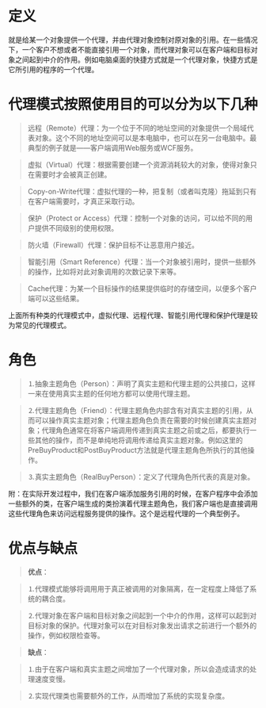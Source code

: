 # 定义

就是给某一个对象提供一个代理，并由代理对象控制对原对象的引用。在一些情况下，一个客户不想或者不能直接引用一个对象，而代理对象可以在客户端和目标对象之间起到中介的作用。例如电脑桌面的快捷方式就是一个代理对象，快捷方式是它所引用的程序的一个代理。

# 代理模式按照使用目的可以分为以下几种

> 远程（Remote）代理：为一个位于不同的地址空间的对象提供一个局域代表对象。这个不同的地址空间可以是本电脑中，也可以在另一台电脑中。最典型的例子就是——客户端调用Web服务或WCF服务。

>虚拟（Virtual）代理：根据需要创建一个资源消耗较大的对象，使得对象只在需要时才会被真正创建。
    
>Copy-on-Write代理：虚拟代理的一种，把复制（或者叫克隆）拖延到只有在客户端需要时，才真正采取行动。
 
>保护（Protect or Access）代理：控制一个对象的访问，可以给不同的用户提供不同级别的使用权限。
    
>防火墙（Firewall）代理：保护目标不让恶意用户接近。
    
>智能引用（Smart Reference）代理：当一个对象被引用时，提供一些额外的操作，比如将对此对象调用的次数记录下来等。
    
>Cache代理：为某一个目标操作的结果提供临时的存储空间，以便多个客户端可以这些结果。

上面所有种类的代理模式中，虚拟代理、远程代理、智能引用代理和保护代理是较为常见的代理模式。

# 角色

>⒈抽象主题角色（Person）：声明了真实主题和代理主题的公共接口，这样一来在使用真实主题的任何地方都可以使用代理主题。
    
>⒉代理主题角色（Friend）：代理主题角色内部含有对真实主题的引用，从而可以操作真实主题对象；代理主题角色负责在需要的时候创建真实主题对象；代理角色通常在将客户端调用传递到真实主题之前或之后，都要执行一些其他的操作，而不是单纯地将调用传递给真实主题对象。例如这里的PreBuyProduct和PostBuyProduct方法就是代理主题角色所执行的其他操作。

>⒊真实主题角色（RealBuyPerson）：定义了代理角色所代表的真是对象。

附：在实际开发过程中，我们在客户端添加服务引用的时候，在客户程序中会添加一些额外的类，在客户端生成的类扮演着代理主题角色，我们客户端也是直接调用这些代理角色来访问远程服务提供的操作。这个是远程代理的一个典型例子。

# 优点与缺点

>**优点**：

>⒈代理模式能够将调用用于真正被调用的对象隔离，在一定程度上降低了系统的耦合度。

>⒉代理对象在客户端和目标对象之间起到一个中介的作用，这样可以起到对目标对象的保护。代理对象可以在对目标对象发出请求之前进行一个额外的操作，例如权限检查等。

>**缺点**：

>⒈由于在客户端和真实主题之间增加了一个代理对象，所以会造成请求的处理速度变慢。

>⒉实现代理类也需要额外的工作，从而增加了系统的实现复杂度。